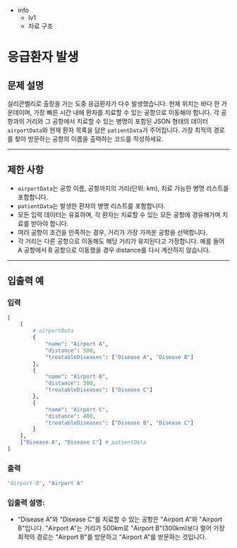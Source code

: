 - info
    - lv1
    - 자료 구조

# 응급환자 발생
## 문제 설명

실리콘벨리로 출장을 가는 도중 응급환자가 다수 발생했습니다. 현재 위치는 바다 한 가운데이며, 가장 빠른 시간 내에 환자를 치료할 수 있는 공항으로 이동해야 합니다. 각 공항과의 거리와 그 공항에서 치료할 수 있는 병명이 포함된 JSON 형태의 데이터 `airportData`와 현재 환자 목록을 담은 `patientData`가 주어집니다. 가장 최적의 경로를 찾아 방문하는 공항의 이름을 출력하는 코드를 작성하세요.

---

## 제한 사항

- `airportData`는 공항 이름, 공항까지의 거리(단위: km), 치료 가능한 병명 리스트를 포함합니다.
- `patientData`는 발생한 환자의 병명 리스트를 포함합니다.
- 모든 입력 데이터는 유효하며, 각 환자는 치료할 수 있는 모든 공항에 경유해가며 치료를 받아야 합니다.
- 여러 공항이 조건을 만족하는 경우, 거리가 가장 가까운 공항을 선택합니다.
- 각 거리는 다른 공항으로 이동해도 해당 거리가 유지된다고 가정합니다. 예를 들어 A 공항에서 B 공항으로 이동했을 경우 distance를 다시 계산하지 않습니다.

---

## 입출력 예

### 입력
```python
[
    [
        # airportData
        {
            "name": "Airport A", 
            "distance": 500, 
            "treatableDiseases": ["Disease A", "Disease B"]
        },
        {
            "name": "Airport B", 
            "distance": 300, 
            "treatableDiseases": ["Disease C"]
        },
        {
            "name": "Airport C", 
            "distance": 400, 
            "treatableDiseases": ["Disease B", "Disease C"]
        }
    ], 
    ["Disease A", "Disease C"] # patientData
]
```

### 출력
```python
"Airport B", "Airport A"
```

### 입출력 설명:
- "Disease A"와 "Disease C"를 치료할 수 있는 공항은 "Airport A"와 "Airport B"입니다. "Airport A"는 거리가 500km로 "Airport B"(300km)보다 멀어 가장 최적의 경로는 "Airport B"를 방문하고 "Airport A"를 방문하는 것입니다.